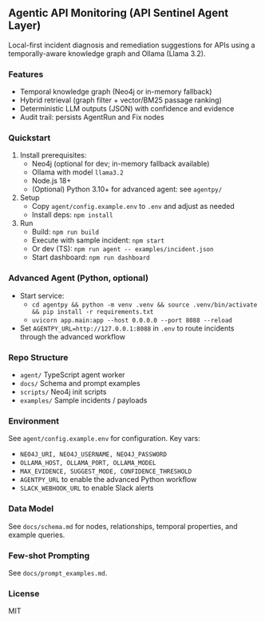 ## Agentic API Monitoring (API Sentinel Agent Layer)

Local-first incident diagnosis and remediation suggestions for APIs using a temporally-aware knowledge graph and Ollama (Llama 3.2).

### Features
- Temporal knowledge graph (Neo4j or in-memory fallback)
- Hybrid retrieval (graph filter + vector/BM25 passage ranking)
- Deterministic LLM outputs (JSON) with confidence and evidence
- Audit trail: persists AgentRun and Fix nodes

### Quickstart
1. Install prerequisites:
   - Neo4j (optional for dev; in-memory fallback available)
   - Ollama with model `llama3.2`
   - Node.js 18+
   - (Optional) Python 3.10+ for advanced agent: see `agentpy/`
2. Setup
   - Copy `agent/config.example.env` to `.env` and adjust as needed
   - Install deps: `npm install`
3. Run
   - Build: `npm run build`
   - Execute with sample incident: `npm start`
   - Or dev (TS): `npm run agent -- examples/incident.json`
   - Start dashboard: `npm run dashboard`

### Advanced Agent (Python, optional)
- Start service:
  - `cd agentpy && python -m venv .venv && source .venv/bin/activate && pip install -r requirements.txt`
  - `uvicorn app.main:app --host 0.0.0.0 --port 8088 --reload`
- Set `AGENTPY_URL=http://127.0.0.1:8088` in `.env` to route incidents through the advanced workflow

### Repo Structure
- `agent/` TypeScript agent worker
- `docs/` Schema and prompt examples
- `scripts/` Neo4j init scripts
- `examples/` Sample incidents / payloads

### Environment
See `agent/config.example.env` for configuration. Key vars:
- `NEO4J_URI, NEO4J_USERNAME, NEO4J_PASSWORD`
- `OLLAMA_HOST, OLLAMA_PORT, OLLAMA_MODEL`
- `MAX_EVIDENCE, SUGGEST_MODE, CONFIDENCE_THRESHOLD`
- `AGENTPY_URL` to enable the advanced Python workflow
- `SLACK_WEBHOOK_URL` to enable Slack alerts

### Data Model
See `docs/schema.md` for nodes, relationships, temporal properties, and example queries.

### Few-shot Prompting
See `docs/prompt_examples.md`.

### License
MIT


